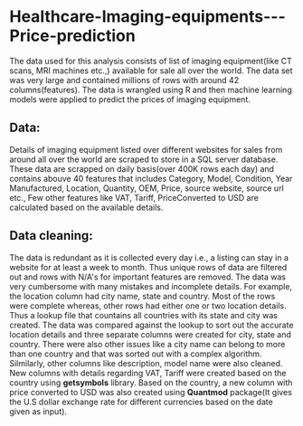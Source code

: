 # Healthcare-Imaging-equipments---Price-prediction
The data used for this analysis consists of list of imaging equipment(like CT scans, MRI machines etc.,) available for sale all over the world. The data set was very large and contained millions of rows with around 42 columns(features). The data is wrangled using R and then machine learning models were applied to predict the prices of imaging equipment. 


## Data:
Details of imaging equipment listed over different websites for sales from around all over the world are scraped to store in a SQL server database. These data are scrapped on daily basis(over 400K rows each day) and contains abouve 40 features that includes Category, Model, Condition, Year Manufactured, Location, Quantity, OEM, Price, source website, source url etc., Few other features like VAT, Tariff, PriceConverted to USD are calculated based on the available details. 

## Data cleaning:
The data is redundant as it is collected every day i.e., a listing can stay in a website for at least a week to month. Thus unique rows of data are filtered out and rows with N/A's for important features are removed. The data was very cumbersome with many mistakes and incomplete details. For example, the location column had city name, state and country. Most of the rows were complete whereas, other rows had either one or two location details. Thus a lookup file that countains all countries with its state and city was created. The data was compared against the lookup to sort out the accurate location details and three separate columns were created for city, state and country. There were also other issues like a city name can belong to more than one country and that was sorted out with a complex algorithm. Silmilarly, other columns like description, model name were also cleaned. New columns with details regarding VAT, Tariff were created based on the country using **getsymbols** library. Based on the country, a new column with price converted to USD was also created using **Quantmod** package(It gives the U.S dollar exchange rate for different currencies based on the date given as input).  
